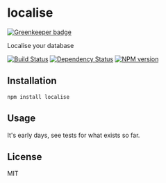 # localise

[![Greenkeeper badge](https://badges.greenkeeper.io/ForbesLindesay/localise.svg)](https://greenkeeper.io/)

Localise your database

[![Build Status](https://img.shields.io/travis/ForbesLindesay/localise/master.svg)](https://travis-ci.org/ForbesLindesay/localise)
[![Dependency Status](https://img.shields.io/david/ForbesLindesay/localise.svg)](https://david-dm.org/ForbesLindesay/localise)
[![NPM version](https://img.shields.io/npm/v/localise.svg)](https://www.npmjs.com/package/localise)

## Installation

    npm install localise

## Usage

It's early days, see tests for what exists so far.

## License

  MIT
